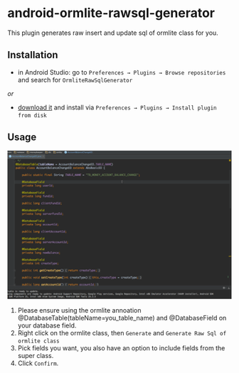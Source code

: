 # android-ormlite-rawsql-generator

This plugin generates raw insert and update sql of ormlite class for you.

## Installation

- in Android Studio: go to `Preferences → Plugins → Browse repositories` and search for `OrmliteRawSqlGenerator`

_or_

- [download it](https://plugins.jetbrains.com/androidstudio/plugin/9454-ormliterawsqlgenerator) and install via `Preferences → Plugins → Install plugin from disk`

## Usage

![](img/android-ormlite-rawsql-generator.gif)

1. Please ensure using the ormlite annoation @DatabaseTable(tableName=you_table_name) and @DatabaseField on your database field.
2. Right click on the ormlite class, then `Generate` and `Generate Raw Sql of ormlite class`
3. Pick fields you want, you also have an option to include fields from the super class.
4. Click `Confirm`.
